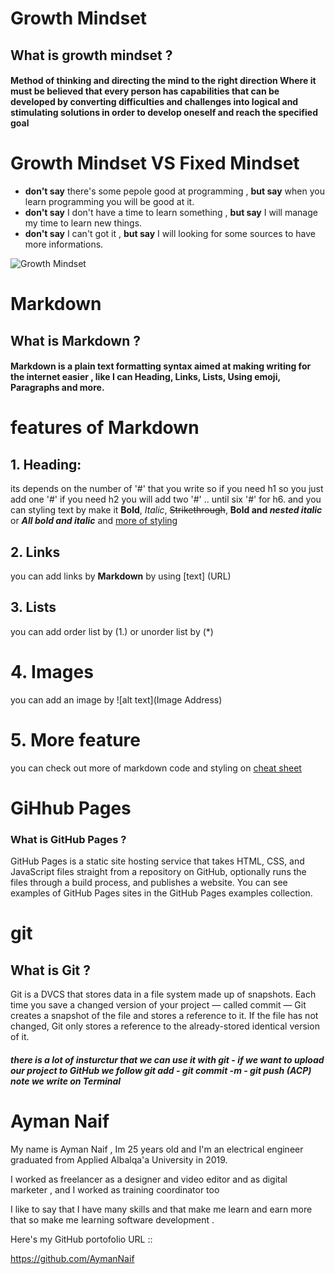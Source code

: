 # Growth Mindset
## What is growth mindset ?
#### Method of **thinking** and directing the mind to the right direction Where it must be believed that every person has capabilities that can be developed by converting **difficulties and challenges** into logical and stimulating solutions in order to develop oneself and reach the specified goal

# Growth Mindset VS Fixed Mindset
* **don't say** there's some pepole good at programming , **but say** when you learn programming you will be good at it.
* **don't say** I don't have a time to learn something , **but say** I will manage my time to learn new things.
*  **don't say** I can't got it , **but say** I will looking for some sources to have more informations.


![Growth Mindset](https://3kllhk1ibq34qk6sp3bhtox1-wpengine.netdna-ssl.com/wp-content/uploads/NewGrowthMindset2.png)

# Markdown
## What is Markdown ?
#### Markdown is a plain text formatting syntax aimed at making writing for the internet easier , like I can **Heading, Links, Lists, Using emoji, Paragraphs and more.**
# features of Markdown 
## 1. Heading:
its depends on the number of '#' that you write so if you need h1 so you just add one '#' if you need h2 you will add two '#' .. until six '#' for h6.
and you can styling text by make it **Bold**, *Italic*, ~~Strikethrough~~, **Bold and _nested italic_** or ***All bold and italic*** and [more of styling](https://docs.github.com/en/github/writing-on-github/basic-writing-and-formatting-syntax)

## 2. Links
you can add links by **Markdown** by using [text] (URL)

## 3. Lists
you can add order list by (1.) or unorder list by (*)

# 4. Images
you can add an image by
![alt text](Image Address)

# 5. More feature 

you can check out more of markdown code and styling on [cheat sheet](https://github.com/adam-p/markdown-here/wiki/Markdown-Cheatsheet)

# GiHhub Pages
### What is GitHub Pages ?
GitHub Pages is a static site hosting service that takes HTML, CSS, and JavaScript files straight from a repository on GitHub, optionally runs the files through a build process, and publishes a website. You can see examples of GitHub Pages sites in the GitHub Pages examples collection.

# git
## What is Git ?
Git is a DVCS that stores data in a file system made up of snapshots. Each time you save a changed version of your project — called commit — Git creates a snapshot of the file and stores a reference to it. If the file has not changed, Git only stores a reference to the already-stored identical version of it.

##### there is a lot of insturctur that we can use it with git - if we want to upload our project to GitHub we follow git add - git commit -m - git push (ACP) *note* we write on **Terminal**

# Ayman Naif

My name is Ayman Naif , Im 25 years old and I'm an electrical engineer graduated from Applied Albalqa'a University in 2019.

I worked as freelancer as a designer and video editor and as digital marketer , and I worked as training coordinator too 

I like to say that I have many skills and that make me learn and earn more that so make me learning software development .

 

Here's my GitHub portofolio URL ::

https://github.com/AymanNaif
